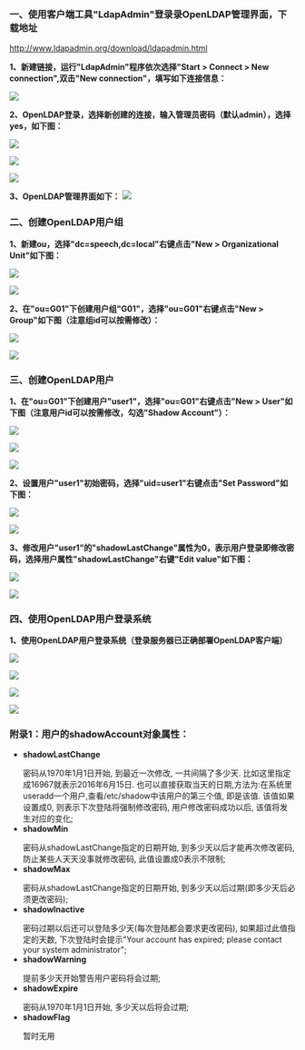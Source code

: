 </p>


### 一、使用客户端工具"LdapAdmin"登录录OpenLDAP管理界面，下载地址 </p>
http://www.ldapadmin.org/download/ldapadmin.html </p>

**1、新建链接，运行"LdapAdmin"程序依次选择"Start > Connect > New connection",双击"New connection"，填写如下连接信息：** </p>
![](https://github.com/icloudp/LDAP/blob/master/image/ldap1.jpg) </p>

**2、OpenLDAP登录，选择新创建的连接，输入管理员密码（默认admin），选择yes，如下图：** </p>
![](https://github.com/icloudp/LDAP/blob/master/image/ldap2.jpg) </p>
![](https://github.com/icloudp/LDAP/blob/master/image/ldap3.jpg) </p>
![](https://github.com/icloudp/LDAP/blob/master/image/ldap4.jpg) </p>

**3、OpenLDAP管理界面如下：**
![](https://github.com/icloudp/LDAP/blob/master/image/ldap5.jpg) </p>


### 二、创建OpenLDAP用户组
**1、新建ou，选择"dc=speech,dc=local"右键点击"New > Organizational Unit"如下图：** </p>
![](https://github.com/icloudp/LDAP/blob/master/image/ldap6.jpg) </p>
![](https://github.com/icloudp/LDAP/blob/master/image/ldap7.jpg) </p>

**2、在"ou=G01"下创建用户组"G01"，选择"ou=G01"右键点击"New > Group"如下图（注意组id可以按需修改）：** </p>
![](https://github.com/icloudp/LDAP/blob/master/image/ldap8.jpg) </p>
![](https://github.com/icloudp/LDAP/blob/master/image/ldap9.jpg) </p>


### 三、创建OpenLDAP用户
**1、在"ou=G01"下创建用户"user1"，选择"ou=G01"右键点击"New > User"如下图（注意用户id可以按需修改，勾选"Shadow Account"）：** </p>
![](https://github.com/icloudp/LDAP/blob/master/image/ldap10.jpg) </p>
![](https://github.com/icloudp/LDAP/blob/master/image/ldap11.jpg) </p>
![](https://github.com/icloudp/LDAP/blob/master/image/ldap12.jpg) </p>

**2、设置用户"user1"初始密码，选择"uid=user1"右键点击"Set Password"如下图：** </p>
![](https://github.com/icloudp/LDAP/blob/master/image/ldap13.jpg) </p>
![](https://github.com/icloudp/LDAP/blob/master/image/ldap14.jpg) </p>

**3、修改用户"user1"的"shadowLastChange"属性为0，表示用户登录即修改密码，选择用户属性"shadowLastChange"右键"Edit value"如下图：** </p>
![](https://github.com/icloudp/LDAP/blob/master/image/ldap15.jpg) </p>
![](https://github.com/icloudp/LDAP/blob/master/image/ldap16.jpg) </p>


### 四、使用OpenLDAP用户登录系统
**1、使用OpenLDAP用户登录系统（登录服务器已正确部署OpenLDAP客户端）** </p>
![](https://github.com/icloudp/LDAP/blob/master/image/ldap17.jpg) </p>
![](https://github.com/icloudp/LDAP/blob/master/image/ldap18.jpg) </p>
![](https://github.com/icloudp/LDAP/blob/master/image/ldap19.jpg) </p>
![](https://github.com/icloudp/LDAP/blob/master/image/ldap20.jpg) </p>


### 附录1：用户的shadowAccount对象属性：
- **shadowLastChange** </p>
    密码从1970年1月1日开始, 到最近一次修改, 一共间隔了多少天. 比如这里指定成16967就表示2016年6月15日. 也可以直接获取当天的日期,方法为:在系统里useradd一个用户,查看/etc/shadow中该用户的第三个值, 即是该值. 该值如果设置成0, 则表示下次登陆将强制修改密码, 用户修改密码成功以后, 该值将发生对应的变化;
- **shadowMin** </p>
    密码从shadowLastChange指定的日期开始, 到多少天以后才能再次修改密码, 防止某些人天天没事就修改密码, 此值设置成0表示不限制;
- **shadowMax** </p>
    密码从shadowLastChange指定的日期开始, 到多少天以后过期(即多少天后必须更改密码);
- **shadowInactive** </p>
    密码过期以后还可以登陆多少天(每次登陆都会要求更改密码), 如果超过此值指定的天数, 下次登陆时会提示"Your account has expired; please contact your system administrator";
- **shadowWarning** </p>
    提前多少天开始警告用户密码将会过期;
- **shadowExpire** </p>
    密码从1970年1月1日开始, 多少天以后将会过期;
- **shadowFlag** </p>
    暂时无用


